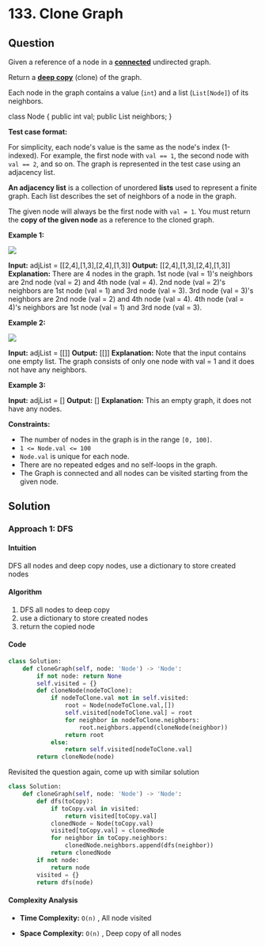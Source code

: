# 133. Clone Graph

## Question

Given a reference of a node in a  **[connected](https://en.wikipedia.org/wiki/Connectivity_(graph_theory)#Connected_graph)**  undirected graph.

Return a  [**deep copy**](https://en.wikipedia.org/wiki/Object_copying#Deep_copy)  (clone) of the graph.

Each node in the graph contains a value (`int`) and a list (`List[Node]`) of its neighbors.

class Node {
    public int val;
    public List<Node> neighbors;
}

**Test case format:**

For simplicity, each node's value is the same as the node's index (1-indexed). For example, the first node with  `val == 1`, the second node with  `val == 2`, and so on. The graph is represented in the test case using an adjacency list.

**An adjacency list**  is a collection of unordered  **lists**  used to represent a finite graph. Each list describes the set of neighbors of a node in the graph.

The given node will always be the first node with  `val = 1`. You must return the  **copy of the given node**  as a reference to the cloned graph.

**Example 1:**

![](https://assets.leetcode.com/uploads/2019/11/04/133_clone_graph_question.png)

**Input:** adjList = [[2,4],[1,3],[2,4],[1,3]]
**Output:** [[2,4],[1,3],[2,4],[1,3]]
**Explanation:** There are 4 nodes in the graph.
1st node (val = 1)'s neighbors are 2nd node (val = 2) and 4th node (val = 4).
2nd node (val = 2)'s neighbors are 1st node (val = 1) and 3rd node (val = 3).
3rd node (val = 3)'s neighbors are 2nd node (val = 2) and 4th node (val = 4).
4th node (val = 4)'s neighbors are 1st node (val = 1) and 3rd node (val = 3).

**Example 2:**

![](https://assets.leetcode.com/uploads/2020/01/07/graph.png)

**Input:** adjList = [[]]
**Output:** [[]]
**Explanation:** Note that the input contains one empty list. The graph consists of only one node with val = 1 and it does not have any neighbors.

**Example 3:**

**Input:** adjList = []
**Output:** []
**Explanation:** This an empty graph, it does not have any nodes.

**Constraints:**

- The number of nodes in the graph is in the range  `[0, 100]`.
- `1 <= Node.val <= 100`
- `Node.val`  is unique for each node.
- There are no repeated edges and no self-loops in the graph.
- The Graph is connected and all nodes can be visited starting from the given node.

## Solution

### Approach 1: DFS

#### Intuition

DFS all nodes and deep copy nodes, use a dictionary to store created nodes

#### Algorithm

1. DFS all nodes to deep copy
2. use a dictionary to store created nodes
3. return the copied node

#### Code

```python
class Solution:
    def cloneGraph(self, node: 'Node') -> 'Node':
        if not node: return None
        self.visited = {}
        def cloneNode(nodeToClone):
            if nodeToClone.val not in self.visited:
                root = Node(nodeToClone.val,[])
                self.visited[nodeToClone.val] = root
                for neighbor in nodeToClone.neighbors:
                    root.neighbors.append(cloneNode(neighbor))
                return root
            else:
                return self.visited[nodeToClone.val]
        return cloneNode(node)          
```

Revisited the question again, come up with similar solution

```python
class Solution:
    def cloneGraph(self, node: 'Node') -> 'Node':
        def dfs(toCopy):
            if toCopy.val in visited:
                return visited[toCopy.val]
            clonedNode = Node(toCopy.val)
            visited[toCopy.val] = clonedNode
            for neighbor in toCopy.neighbors:
                clonedNode.neighbors.append(dfs(neighbor))
            return clonedNode
        if not node:
            return node
        visited = {}
        return dfs(node)            
```

#### Complexity Analysis

- **Time Complexity:**  `O(n)` , All node visited

- **Space Complexity:**  `O(n)` , Deep copy of all nodes
